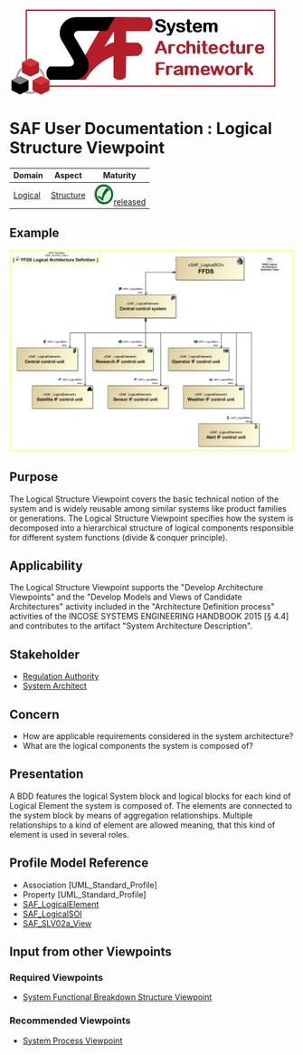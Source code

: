 ![System Architecture Framework](../diagrams/Logo_SAF.png)
# SAF User Documentation : Logical Structure Viewpoint
|**Domain**|**Aspect**|**Maturity**|
| --- | --- | --- |
|[Logical](../domains.md#Domain-Logical)|[Structure](../aspects.md#Aspect-Structure)|![Released](../diagrams/Symbol_confirmed.svg.png )[released](../using-saf/maturity.md#released)|
## Example
![FFDS Logical Architecture Definition](../diagrams/FFDS-Logical-Architecture-Definition.svg)
## Purpose
The Logical Structure Viewpoint covers the basic technical notion of the system and is widely reusable among similar systems like product families or generations. The Logical Structure Viewpoint specifies how the system is decomposed into a hierarchical structure of logical components responsible for different system functions (divide & conquer principle).
## Applicability
The Logical Structure Viewpoint supports the "Develop Architecture Viewpoints" and the "Develop Models and Views of Candidate Architectures" activity included in the "Architecture Definition process" activities of the INCOSE SYSTEMS ENGINEERING HANDBOOK 2015 [§ 4.4] and contributes to the artifact "System Architecture Description".
## Stakeholder
* [Regulation Authority](../stakeholders.md#Regulation-Authority)
* [System Architect](../stakeholders.md#System-Architect)
## Concern
* How are applicable requirements considered in the system architecture?
* What are the logical components the system is composed of?
## Presentation
A BDD features the logical System block and logical blocks for each kind of Logical Element the system is composed of. The elements are connected to the system block by means of aggregation relationships. Multiple relationships to a kind of element are allowed meaning, that this kind of element is used in several roles. 

## Profile Model Reference
* Association [UML_Standard_Profile]
* Property [UML_Standard_Profile]
* [SAF_LogicalElement](../stereotypes.md#SAF_LogicalElement)
* [SAF_LogicalSOI](../stereotypes.md#SAF_LogicalSOI)
* [SAF_SLV02a_View](../stereotypes.md#SAF_SLV02a_View)
## Input from other Viewpoints
### Required Viewpoints
* [System Functional Breakdown Structure Viewpoint](System-Functional-Breakdown-Structure-Viewpoint.md)
### Recommended Viewpoints
* [System Process Viewpoint](System-Process-Viewpoint.md)
